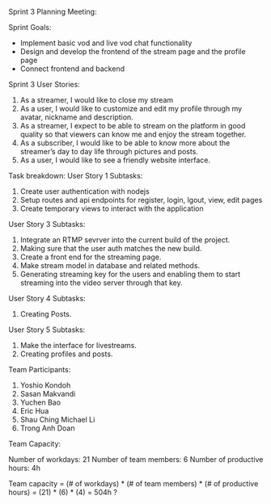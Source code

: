 Sprint 3 Planning Meeting:


Sprint Goals: 
* Implement basic vod and live vod chat functionality
* Design and develop the frontend of the stream page and the profile page
* Connect frontend and backend

Sprint 3 User Stories:


1. As a streamer, I would like to close my stream
2. As a user, I would like to customize and edit my profile through my avatar, nickname and description.
3. As a streamer, I expect to be able to stream on the platform in good quality so that viewers can know me and enjoy the stream together.
4. As a subscriber, I would like to be able to know more about the streamer’s day to day life through pictures and posts.
5. As a user, I would like to see a friendly website interface.

Task breakdown: 
User Story 1 Subtasks:
1. Create user authentication with nodejs
2. Setup routes and api endpoints for register, login, lgout, view, edit pages
3. Create temporary views to interact with the application

User Story 3 Subtasks:
1. Integrate an RTMP sevrver into the current build of the project. 
2. Making sure that the user auth matches the new build.
3. Create a front end for the streaming page.
4. Make stream model in database and related methods.
5. Generating streaming key for the users and enabling them to start streaming into the video server through that key.

User Story 4 Subtasks:
1. Creating Posts.

User Story 5 Subtasks:
1. Make the interface for livestreams.
2. Creating profiles and posts.


Team Participants:
1. Yoshio Kondoh
2. Sasan Makvandi
3. Yuchen Bao
4. Eric Hua
5. Shau Ching Michael Li
6. Trong Anh Doan


Team Capacity:


Number of workdays: 21
Number of team members: 6
Number of productive hours: 4h


Team capacity = (# of workdays) * (# of team members) * (# of productive hours) = (21) * (6) * (4) = 504h ?
